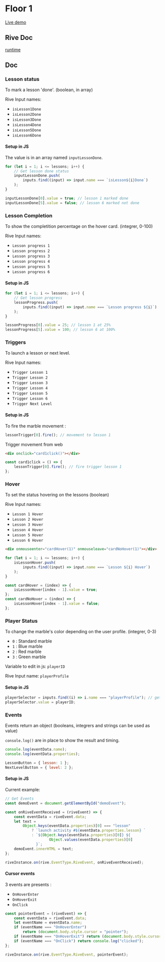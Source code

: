 # Floor 1

[Live demo](https://guillaumecartoonbase.github.io/Pasqal-Floor_1/)

## Rive Doc

[runtime](https://help.rive.app/runtimes/overview)

## Doc

### Lesson status

To mark a lesson 'done'.
(boolean, in array)

Rive Input names:

- `isLesson1Done`
- `isLesson2Done`
- `isLesson3Done`
- `isLesson4Done`
- `isLesson5Done`
- `isLesson6Done`

#### Setup in JS

The value is in an array named `inputLessonDone`.

```js
for (let i = 1; i <= lessons; i++) {
	// Get lesson done status
	inputLessonDone.push(
		inputs.find((input) => input.name === `isLesson${i}Done`)
	);
}

inputLessonDone[0].value = true; // lesson 1 marked done
inputLessonDone[5].value = false; // lesson 6 marked not done
```

### Lesson Completion

To show the completition percentage on the hover card.
(integrer, 0-100)

Rive Input names:

- `Lesson progress 1`
- `Lesson progress 2`
- `Lesson progress 3`
- `Lesson progress 4`
- `Lesson progress 5`
- `Lesson progress 6`

#### Setup in JS

```js
for (let i = 1; i <= lessons; i++) {
	// Get lesson progress
	lessonProgress.push(
		inputs.find((input) => input.name === `Lesson progress ${i}`)
	);
}

lessonProgress[0].value = 25; // lesson 1 at 25%
lessonProgress[5].value = 100; // lesson 6 at 100%
```

### Triggers

To launch a lesson or next level.

Rive Input names:

- `Trigger Lesson 1`
- `Trigger Lesson 2`
- `Trigger Lesson 3`
- `Trigger Lesson 4`
- `Trigger Lesson 5`
- `Trigger Lesson 6`
- `Trigger Next Level`

#### Setup in JS

To fire the marble movement :

```js
lessonTrigger[0].fire(); // movement to lesson 1
```

Trigger movement from web

```html
<div onclick="card1click()"></div>
```

```js
const card1click = () => {
	lessonTrigger[0].fire(); // fire trigger lesson 1
};
```

### Hover

To set the status hovering on the lessons
(boolean)

Rive Input names:

- `Lesson 1 Hover`
- `Lesson 2 Hover`
- `Lesson 3 Hover`
- `Lesson 4 Hover`
- `Lesson 5 Hover`
- `Lesson 6 Hover`

```html
<div onmouseenter="cardHover(1)" onmouseleave="cardNoHover(1)"></div>
```

```js
for (let i = 1; i <= lessons; i++) {
	isLessonHover.push(
		inputs.find((input) => input.name === `Lesson ${i} Hover`)
	);
}

const cardHover = (index) => {
	isLessonHover[index - 1].value = true;
};
const cardNoHover = (index) => {
	isLessonHover[index - 1].value = false;
};
```

### Player Status

To change the marble's color depending on the user profile.
(integrer, 0-3)

- `0` : Standard marble
- `1` : Blue marble
- `2` : Red marble
- `3` : Green marble

Variable to edit in js: `playerID`

Rive Input name: `playerProfile`

#### Setup in JS

```js
playerSelector = inputs.find((i) => i.name === "playerProfile"); // get rive input
playerSelector.value = playerID;
```

### Events

Events return an object
(booleans, integrers and strings can be used as value)

`console.log()` are in place to show the result and timing.

```js
console.log(eventData.name);
console.log(eventData.properties);
```

```js
LessonButton = { lesson: 1 };
NextLevelButton = { level: 2 };
```

#### Setup in JS

Current example:

```js
// Get Events
const demoEvent = document.getElementById("demoEvent");

const onRiveEventReceived = (riveEvent) => {
	const eventData = riveEvent.data;
	let text =
		Object.keys(eventData.properties)[0] === "lesson"
			? `launch activity #${eventData.properties.lesson} `
			: `${Object.keys(eventData.properties)[0]} ${
					Object.values(eventData.properties)[0]
			  }`;
	demoEvent.innerHTML = text;
};

riveInstance.on(rive.EventType.RiveEvent, onRiveEventReceived);
```

#### Cursor events

3 events are presents :

- `OnHoverEnter`
- `OnHoverExit`
- `OnClick`

```js
const pointerEvent = (riveEvent) => {
	const eventData = riveEvent.data;
	let eventName = eventData.name;
	if (eventName === "OnHoverEnter")
		return (document.body.style.cursor = "pointer");
	if (eventName === "OnHoverExit") return (document.body.style.cursor = "auto");
	if (eventName === "OnClick") return console.log("clicked");
};

riveInstance.on(rive.EventType.RiveEvent, pointerEvent);
```
